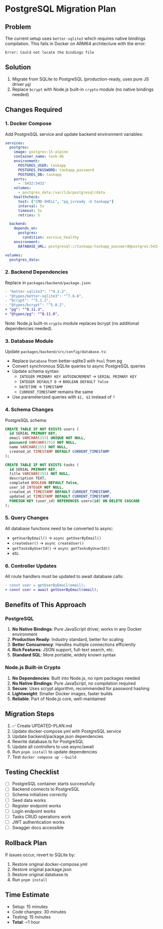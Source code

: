 # PostgreSQL Migration Plan

## Problem
The current setup uses `better-sqlite3` which requires native bindings compilation. This fails in Docker on ARM64 architecture with the error:
```
Error: Could not locate the bindings file
```

## Solution
1. Migrate from SQLite to PostgreSQL (production-ready, uses pure JS driver `pg`)
2. Replace `bcrypt` with Node.js built-in `crypto` module (no native bindings needed)

## Changes Required

### 1. Docker Compose
Add PostgreSQL service and update backend environment variables:
```yaml
services:
  postgres:
    image: postgres:15-alpine
    container_name: task-db
    environment:
      POSTGRES_USER: taskapp
      POSTGRES_PASSWORD: taskapp_password
      POSTGRES_DB: taskapp
    ports:
      - '5432:5432'
    volumes:
      - postgres_data:/var/lib/postgresql/data
    healthcheck:
      test: ["CMD-SHELL", "pg_isready -U taskapp"]
      interval: 5s
      timeout: 5s
      retries: 5

  backend:
    depends_on:
      postgres:
        condition: service_healthy
    environment:
      DATABASE_URL: postgresql://taskapp:taskapp_password@postgres:5432/taskapp

volumes:
  postgres_data:
```

### 2. Backend Dependencies
Replace in `packages/backend/package.json`:
```diff
- "better-sqlite3": "^9.2.2",
- "@types/better-sqlite3": "^7.6.8",
- "bcrypt": "^5.1.1",
- "@types/bcrypt": "^5.0.2",
+ "pg": "^8.11.3",
+ "@types/pg": "^8.11.0",
```

Note: Node.js built-in `crypto` module replaces bcrypt (no additional dependencies needed).

### 3. Database Module
Update `packages/backend/src/config/database.ts`:
- Replace `Database` from better-sqlite3 with `Pool` from pg
- Convert synchronous SQLite queries to async PostgreSQL queries
- Update schema syntax:
  - `INTEGER PRIMARY KEY AUTOINCREMENT` → `SERIAL PRIMARY KEY`
  - `INTEGER DEFAULT 0` → `BOOLEAN DEFAULT false`
  - `DATETIME` → `TIMESTAMP`
  - `CURRENT_TIMESTAMP` remains the same
- Use parameterized queries with `$1, $2` instead of `?`

### 4. Schema Changes
PostgreSQL schema:
```sql
CREATE TABLE IF NOT EXISTS users (
  id SERIAL PRIMARY KEY,
  email VARCHAR(255) UNIQUE NOT NULL,
  password VARCHAR(255) NOT NULL,
  name VARCHAR(255) NOT NULL,
  created_at TIMESTAMP DEFAULT CURRENT_TIMESTAMP
);

CREATE TABLE IF NOT EXISTS tasks (
  id SERIAL PRIMARY KEY,
  title VARCHAR(255) NOT NULL,
  description TEXT,
  completed BOOLEAN DEFAULT false,
  user_id INTEGER NOT NULL,
  created_at TIMESTAMP DEFAULT CURRENT_TIMESTAMP,
  updated_at TIMESTAMP DEFAULT CURRENT_TIMESTAMP,
  FOREIGN KEY (user_id) REFERENCES users(id) ON DELETE CASCADE
);
```

### 5. Query Changes
All database functions need to be converted to async:
- `getUserByEmail()` → `async getUserByEmail()`
- `createUser()` → `async createUser()`
- `getTasksByUserId()` → `async getTasksByUserId()`
- etc.

### 6. Controller Updates
All route handlers must be updated to await database calls:
```diff
- const user = getUserByEmail(email);
+ const user = await getUserByEmail(email);
```

## Benefits of This Approach

### PostgreSQL
1. **No Native Bindings**: Pure JavaScript driver, works in any Docker environment
2. **Production Ready**: Industry standard, better for scaling
3. **Better Concurrency**: Handles multiple connections efficiently
4. **Rich Features**: JSON support, full-text search, etc.
5. **Standard SQL**: More portable, widely known syntax

### Node.js Built-in Crypto
1. **No Dependencies**: Built into Node.js, no npm packages needed
2. **No Native Bindings**: Pure JavaScript, no compilation required
3. **Secure**: Uses scrypt algorithm, recommended for password hashing
4. **Lightweight**: Smaller Docker images, faster builds
5. **Reliable**: Part of Node.js core, well-maintained

## Migration Steps

1. ✅ Create UPDATED-PLAN.md
2. Update docker-compose.yml with PostgreSQL service
3. Update backend/package.json dependencies
4. Rewrite database.ts for PostgreSQL
5. Update all controllers to use async/await
6. Run `pnpm install` to update dependencies
7. Test `docker compose up --build`

## Testing Checklist

- [ ] PostgreSQL container starts successfully
- [ ] Backend connects to PostgreSQL
- [ ] Schema initializes correctly
- [ ] Seed data works
- [ ] Register endpoint works
- [ ] Login endpoint works
- [ ] Tasks CRUD operations work
- [ ] JWT authentication works
- [ ] Swagger docs accessible

## Rollback Plan

If issues occur, revert to SQLite by:
1. Restore original docker-compose.yml
2. Restore original package.json
3. Restore original database.ts
4. Run `pnpm install`

## Time Estimate

- Setup: 15 minutes
- Code changes: 30 minutes
- Testing: 15 minutes
- **Total**: ~1 hour
